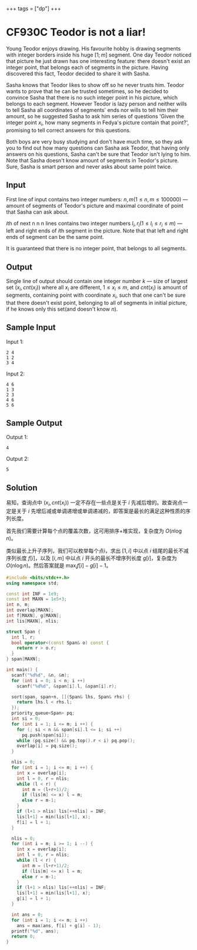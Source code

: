 +++
tags = ["dp"]
+++

# CF930C Teodor is not a liar!

Young Teodor enjoys drawing. His favourite hobby is drawing segments with integer borders inside his huge $[1;m]$ segment. One day Teodor noticed that picture he just drawn has one interesting feature: there doesn't exist an integer point, that belongs each of segments in the picture. Having discovered this fact, Teodor decided to share it with Sasha.

Sasha knows that Teodor likes to show off so he never trusts him. Teodor wants to prove that he can be trusted sometimes, so he decided to convince Sasha that there is no such integer point in his picture, which belongs to each segment. However Teodor is lazy person and neither wills to tell Sasha all coordinates of segments' ends nor wills to tell him their amount, so he suggested Sasha to ask him series of questions 'Given the integer point $x_{i}$, how many segments in Fedya's picture contain that point?', promising to tell correct answers for this questions.

Both boys are very busy studying and don't have much time, so they ask you to find out how many questions can Sasha ask Teodor, that having only answers on his questions, Sasha can't be sure that Teodor isn't lying to him. Note that Sasha doesn't know amount of segments in Teodor's picture. Sure, Sasha is smart person and never asks about same point twice.

## Input

First line of input contains two integer numbers: $n, m (1\le n,m\le 100000)$ — amount of segments of Teodor's picture and maximal coordinate of point that Sasha can ask about.

$i$th of next n n n lines contains two integer numbers $l_{i}, r_{i} (1\le l_{i}\le r_{i}\le m)$ — left and right ends of $i$th segment in the picture. Note that that left and right ends of segment can be the same point.

It is guaranteed that there is no integer point, that belongs to all segments.

## Output

Single line of output should contain one integer number $k$ — size of largest set $(x_{i},cnt(x_{i}))$ where all $x_{i}$ are different, $1\le x_{i}\le m$, and $cnt(x_{i})$ is amount of segments, containing point with coordinate $x_{i}$, such that one can't be sure that there doesn't exist point, belonging to all of segments in initial picture, if he knows only this set(and doesn't know $n$).

## Sample Input

Input 1:

```
2 4
1 2
3 4
```

Input 2:

```
4 6
1 3
2 3
4 6
5 6
```

## Sample Output

Output 1:

```
4
```

Output 2:

```
5
```

## Solution

易知，查询点中 $(x_i, cnt(x_i))$ 一定不存在一些点是关于 $i$ 先减后增的。故查询点一定是关于 $i$ 先增后减或单调递增或单调递减的，即答案是最长的满足这种性质的序列长度。

首先我们需要计算每个点的覆盖次数，这可用排序+堆实现，复杂度为 $O(n\log n)$。

类似最长上升子序列，我们可以枚举每个点i，求出 $[1, i]$ 中以点 $i$ 结尾的最长不减序列长度 $f[i]$，以及 $[i, m]$ 中以点 $i$ 开头的最长不增序列长度 $g[i]$，复杂度为 $O(n\log n)$。然后答案就是 $\max_i f[i]-g[i]-1$。

```c++
#include <bits/stdc++.h>
using namespace std;

const int INF = 1e9;
const int MAXN = 1e5+3;
int n, m;
int overlap[MAXN];
int f[MAXN], g[MAXN];
int lis[MAXN], nlis;

struct Span {
  int l, r;
  bool operator<(const Span& o) const {
    return r > o.r;
  }
} span[MAXN];

int main() {
  scanf("%d%d", &n, &m);
  for (int i = 0; i < n; i ++)
    scanf("%d%d", &span[i].l, &span[i].r);

  sort(span, span+n, [](Span& lhs, Span& rhs) {
    return lhs.l < rhs.l;
  });
  priority_queue<Span> pq;
  int si = 0;
  for (int i = 1; i <= m; i ++) {
    for (; si < n && span[si].l <= i; si ++)
      pq.push(span[si]);
    while (pq.size() && pq.top().r < i) pq.pop();
    overlap[i] = pq.size();
  }

  nlis = 0;
  for (int i = 1; i <= m; i ++) {
    int x = overlap[i];
    int l = 0, r = nlis;
    while (l < r) {
      int m = (l+r+1)/2;
      if (lis[m] <= x) l = m;
      else r = m-1;
    }
    if (l+1 > nlis) lis[++nlis] = INF;
    lis[l+1] = min(lis[l+1], x);
    f[i] = l + 1;
  }

  nlis = 0;
  for (int i = m; i >= 1; i --) {
    int x = overlap[i];
    int l = 0, r = nlis;
    while (l < r) {
      int m = (l+r+1)/2;
      if (lis[m] <= x) l = m;
      else r = m-1;
    }
    if (l+1 > nlis) lis[++nlis] = INF;
    lis[l+1] = min(lis[l+1], x);
    g[i] = l + 1;
  }

  int ans = 0;
  for (int i = 1; i <= m; i ++)
    ans = max(ans, f[i] + g[i] - 1);
  printf("%d", ans);
  return 0;
}
```
